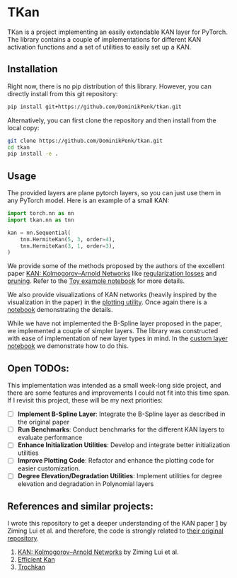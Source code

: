 # TKan 

TKan is a project implementing an easily extendable KAN layer for PyTorch. The library contains a couple of implementations for different KAN activation functions and a set of utilities to easily set up a KAN.

## Installation

Right now, there is no pip distribution of this library. However, you can directly install from this git repository:
```bash
pip install git+https://github.com/DominikPenk/tkan.git
```

Alternatively, you can first clone the repository and then install from the local copy:
```bash
git clone https://github.com/DominikPenk/tkan.git
cd tkan
pip install -e .
```

## Usage

The provided layers are plane pytorch layers, so you can just use them in any PyTorch model. Here is an example of a small KAN:
```python
import torch.nn as nn
import tkan.nn as tnn

kan = nn.Sequential(
    tnn.HermiteKan(5, 3, order=4),
    tnn.HermiteKan(3, 1, order=3),
)
```

We provide some of the methods proposed by the authors of the excellent paper [KAN: Kolmogorov–Arnold Networks](https://arxiv.org/html/2404.19756v1) like [regularization losses](tkan/training/losses.py) and [pruning](tkan/training/pruning.py).
Refer to the [Toy example notebook](notebooks/toy_example.ipynb) for more details.

We also provide visualizations of KAN networks (heavily inspired by the visualization in the paper) in the [plotting utility](tkan/plotting/plotter.py). Once again there is a [notebook](notebooks/plotting.ipynb) demonstrating the details.

While we have not implemented the B-Spline layer proposed in the paper, we implemented a couple of simpler layers. 
The library was constructed with ease of implementation of new layer types in mind. 
In the [custom layer notebook](notebooks/custom_layer.ipynb) we demonstrate how to do this.

## Open TODOs:

This implementation was intended as a small week-long side project, and there are some features and improvements I could not fit into this time span. If I revisit this project, these will be my next priorities:
- [ ] **Implement B-Spline Layer**: Integrate the B-Spline layer as described in the original paper
- [ ] **Run Benchmarks**: Conduct benchmarks for the different KAN layers to evaluate performance
- [ ] **Enhance Initialization Utilities**: Develop and integrate better initialization utilities
- [ ] **Improve Plotting Code**: Refactor and enhance the plotting code for easier customization.
- [ ] **Degree Elevation/Degradation Utilities**: Implement utilities for degree elevation and degradation in Polynomial layers

## References and similar projects:

I wrote this repository to get a deeper understanding of the KAN paper [1]() by Ziming Lui et al. and therefore, the code is strongly related to [their original repository](https://github.com/KindXiaoming/pykan).

1. [KAN: Kolmogorov–Arnold Networks](https://arxiv.org/html/2404.19756v1) by Ziming Lui et al.
2. [Efficient Kan](https://github.com/Blealtan/efficient-kan)
3. [Trochkan](https://github.com/1ssb/torchkan)
